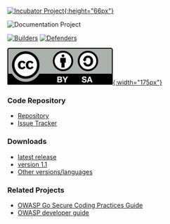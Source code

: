[![Incubator Project][inc-proj-logo]{:height="66px"}][inc-proj]

![Documentation Project][doc-proj-logo]

[![Builders][builders-logo]][builders]
[![Defenders][defenders-logo]][defenders]

[![CC BY-SA 4.0][license-logo]{:width="175px"}][license]

### Code Repository

* [Repository][repo]
* [Issue Tracker][issues]

### Downloads

* [latest release][v201]
* [version 1.1][v11PDF]
* [Other versions/languages][ovl]

### Related Projects

* [OWASP Go Secure Coding Practices Guide][owaspgoscp]
* [OWASP developer guide][owaspdevguide]

[doc-proj-logo]: assets/images/common/owasp_documentation_project.svg
[builders]: https://www.owasp.org/index.php/Builders
[builders-logo]: assets/images/common/owasp_builders.svg
[defenders]: https://www.owasp.org/index.php/Defenders
[defenders-logo]: assets/images/common/owasp_defenders.svg
[inc-proj]: https://www.owasp.org/index.php/OWASP_Project_Stages#tab=Incubator_Projects
[inc-proj-logo]: assets/images/common/owasp_level_incubator.svg
[issues]: https://github.com/OWASP/secure-coding-practices-quick-reference-guide/issues
[license]: http://creativecommons.org/licenses/by-sa/3.0/
[license-logo]: assets/images/by-sa.svg
[repo]: https://github.com/OWASP/secure-coding-practices-quick-reference-guide
[v201]: https://github.com/OWASP/secure-coding-practices-quick-reference-guide/releases/tag/v2.0.1
[v11PDF]: https://www.owasp.org/images/2/2f/OWASP_SCP_Quick_Reference_Guide_v1-1b.pdf
[ovl]: #div-download
[owaspgoscp]: https://owasp.org/www-project-go-secure-coding-practices-guide/
[owaspdevguide]: https://owasp.org/www-project-developer-guide/
